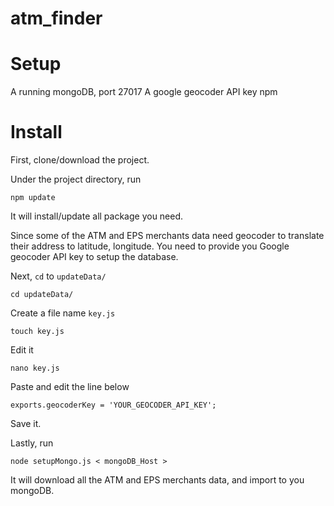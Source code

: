 # atm_finder

Setup
=
A running mongoDB, port 27017
A google geocoder API key
npm

Install
=
First, clone/download the project.

Under the project directory, run
```
npm update
```
It will install/update all package you need.


Since some of the ATM and EPS merchants data need geocoder to translate their address to latitude, longitude.
You need to provide you Google geocoder API key to setup the database.

Next, `cd` to `updateData/`
```
cd updateData/
```
Create a file name `key.js`
```
touch key.js
```
Edit it
```
nano key.js
```
Paste and edit the line below
```
exports.geocoderKey = 'YOUR_GEOCODER_API_KEY';
```
Save it.


Lastly, run
```
node setupMongo.js < mongoDB_Host >
```
It will download all the ATM and EPS merchants data,
and import to you mongoDB.
